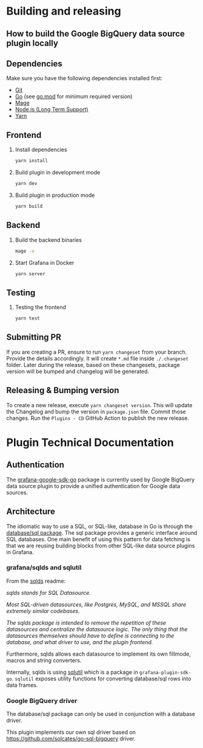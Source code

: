 # Building and releasing

## How to build the Google BigQuery data source plugin locally

## Dependencies

Make sure you have the following dependencies installed first:

- [Git](https://git-scm.com/)
- [Go](https://golang.org/dl/) (see [go.mod](../go.mod#L3) for minimum required version)
- [Mage](https://magefile.org/)
- [Node.js (Long Term Support)](https://nodejs.org)
- [Yarn](https://yarnpkg.com)

## Frontend

1. Install dependencies

   ```bash
   yarn install
   ```

2. Build plugin in development mode

   ```bash
   yarn dev
   ```

3. Build plugin in production mode

   ```bash
   yarn build
   ```

## Backend

1. Build the backend binaries

   ```bash
   mage -v
   ```
2. Start Grafana in Docker

   ```bash
   yarn server
   ```

## Testing

1. Testing the frontend

   ```bash
   yarn test
   ```

## Submitting PR

If you are creating a PR, ensure to run `yarn changeset` from your branch. Provide the details accordingly. It will create `*.md` file inside `./.changeset` folder. Later during the release, based on these changesets, package version will be bumped and changelog will be generated.

## Releasing & Bumping version

To create a new release, execute `yarn changeset version`. This will update the Changelog and bump the version in `package.json` file. Commit those changes. Run the `Plugins - CD` GitHub Action to publish the new release.


# Plugin Technical Documentation

## Authentication

The [grafana-google-sdk-go](https://github.com/grafana/grafana-google-sdk-go) package is currently used by Google BigQuery data source plugin to provide a unified authentication for Google data sources.

## Architecture

The idiomatic way to use a SQL, or SQL-like, database in Go is through the [database/sql package](https://golang.org/pkg/database/sql/). The sql package provides a generic interface around SQL databases. One main benefit of using this pattern for data fetching is that we are reusing building blocks from other SQL-like data source plugins in Grafana.

### grafana/sqlds and sqlutil

From the [sqlds](https://github.com/grafana/sqlds) readme:

_sqlds stands for SQL Datasource._

_Most SQL-driven datasources, like Postgres, MySQL, and MSSQL share extremely similar codebases._

_The sqlds package is intended to remove the repetition of these datasources and centralize the datasource logic. The only thing that the datasources themselves should have to define is connecting to the database, and what driver to use, and the plugin frontend._

Furthermore, sqlds allows each datasource to implement its own fillmode, macros and string converters.

Internally, sqlds is using [sqlutil](https://github.com/grafana/grafana-plugin-sdk-go/tree/master/data/sqlutil) which is a package in `grafana-plugin-sdk-go`. `sqlutil` exposes utility functions for converting database/sql rows into data frames.

### Google BigQuery driver

The database/sql package can only be used in conjunction with a database driver.

This plugin implements our own sql driver based on https://github.com/solcates/go-sql-bigquery driver.
